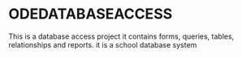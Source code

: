 # ODEDATABASEACCESS
This is a database access project it contains forms, queries, tables, relationships and reports. it is a school database system 
